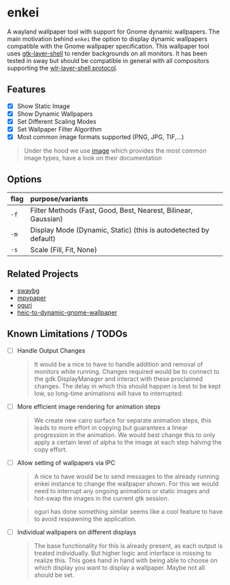 # enkei

A wayland wallpaper tool with support for Gnome dynamic wallpapers. The main motivation behind `enkei`
the option to display dynamic wallpapers compatible with the
Gnome wallpaper specification. This wallpaper tool uses [gtk-layer-shell](https://github.com/wmww/gtk-layer-shell) to render backgrounds
on all monitors. It has been tested in sway but should be compatible in general
with all compositors supporting the [wlr-layer-shell protocol](https://github.com/swaywm/wlr-protocols/blob/master/unstable/wlr-layer-shell-unstable-v1.xml).

## Features

- [X] Show Static Image
- [X] Show Dynamic Wallpapers
- [X] Set Different Scaling Modes
- [X] Set Wallpaper Filter Algorithm
- [X] Most common image formats supported (PNG, JPG, TIF,...)

> Under the hood we use [image](https://crates.io/crates/image) which provides the most common image types, have a look on their documentation

## Options

| flag | purpose/variants                                                 |
|:-----|:-----------------------------------------------------------------|
| `-f` | Filter Methods (Fast, Good, Best, Nearest, Bilinear, Gaussian)   |
| `-m` | Display Mode (Dynamic, Static) (this is autodetected by default) |
| `-s` | Scale (Fill, Fit, None)                                          |


## Related Projects

- [swaybg](https://github.com/swaywm/swaybg)
- [mpvpaper](https://github.com/GhostNaN/mpvpaper)
- [oguri](https://github.com/vilhalmer/oguri)
- [heic-to-dynamic-gnome-wallpaper](https://github.com/jwuensche/heic-to-dynamic-gnome-wallpaper)

## Known Limitations / TODOs

- [ ] Handle Output Changes
    > It would be a nice to have to handle addition and removal of monitors
    > while running.  Changes required would be to connect to the gdk
    > DisplayManager and interact with these proclaimed changes. The delay in
    > which this should happen is best to be kept low, so long-time animations
    > will have to interrupted.

- [ ] More efficient image rendering for animation steps

    > We create new cairo surface for separate animation steps, this leads to
    > more effort in copying but guarantees a linear progression in the
    > animation.  We would best change this to only apply a certain level of
    > alpha to the image at each step halving the copy effort.
    
- [ ] Allow setting of wallpapers via IPC

    > A nice to have would be to send messages to the already running enkei
    > instance to change the wallpaper shown.  For this we would need to
    > interrupt any ongoing animations or static images and hot-swap the images
    > in the current gtk session.

    > oguri has done something similar seems like a cool feature to have to
    > avoid respawning the application.
    
- [ ] Individual wallpapers on different displays

    > The base functionality for this is already present, as each output is
    > treated individually. But higher logic and interface is missing to
    > realize this.  This goes hand in hand with being able to choose on which
    > display you want to display a wallpaper. Maybe not all should be set.
